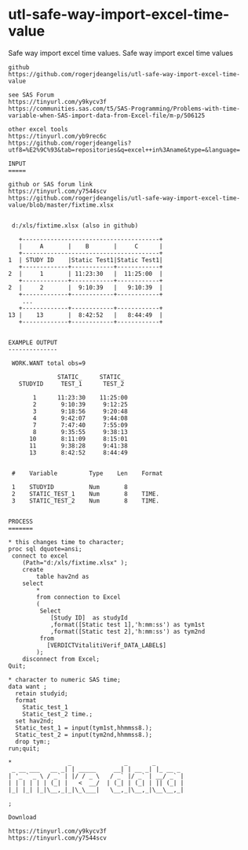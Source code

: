 # utl-safe-way-import-excel-time-value
Safe way import excel time values.
    Safe way import excel time values

    github
    https://github.com/rogerjdeangelis/utl-safe-way-import-excel-time-value

    see SAS Forum
    https://tinyurl.com/y9kycv3f
    https://communities.sas.com/t5/SAS-Programming/Problems-with-time-variable-when-SAS-import-data-from-Excel-file/m-p/506125

    other excel tools
    https://tinyurl.com/yb9rec6c
    https://github.com/rogerjdeangelis?utf8=%E2%9C%93&tab=repositories&q=excel++in%3Aname&type=&language=

    INPUT
    =====

    github or SAS forum link
    https://tinyurl.com/y7544scv
    https://github.com/rogerjdeangelis/utl-safe-way-import-excel-time-value/blob/master/fixtime.xlsx


     d:/xls/fixtime.xlsx (also in github)

       +---------------------------------------+
       |     A       |    B       |     C      |
       +---------------------------------------+
    1  | STUDY ID    |Static Test1|Static Test1|
       +-------------+------------+------------+
    2  |     1       | 11:23:30   |  11:25:00  |
       +-------------+------------+------------+
    2  |     2       |  9:10:39   |   9:10:39  |
       +-------------+------------+------------+
        ...
       +-------------+------------+------------+
    13 |    13       |  8:42:52   |   8:44:49  |
       +-------------+------------+------------+


    EXAMPLE OUTPUT
    --------------

     WORK.WANT total obs=9

                  STATIC_     STATIC_
       STUDYID     TEST_1      TEST_2

           1      11:23:30    11:25:00
           2       9:10:39     9:12:25
           3       9:18:56     9:20:48
           4       9:42:07     9:44:08
           7       7:47:40     7:55:09
           8       9:35:55     9:38:13
          10       8:11:09     8:15:01
          11       9:38:28     9:41:38
          13       8:42:52     8:44:49


     #    Variable         Type    Len    Format

     1    STUDYID          Num       8
     2    STATIC_TEST_1    Num       8    TIME.
     3    STATIC_TEST_2    Num       8    TIME.


    PROCESS
    =======

    * this changes time to character;
    proc sql dquote=ansi;
     connect to excel
        (Path="d:/xls/fixtime.xlsx" );
        create
            table hav2nd as
        select
            *
            from connection to Excel
            (
             Select
                [Study ID]  as studyId
                ,format([Static test 1],'h:mm:ss') as tym1st
                ,format([Static test 2],'h:mm:ss') as tym2nd
             from
               [VERDICTVitalitiVerif_DATA_LABEL$]
            );
        disconnect from Excel;
    Quit;

    * character to numeric SAS time;
    data want ;
      retain studyid;
      format
        Static_test_1
        Static_test_2 time.;
      set hav2nd;
      Static_test_1 = input(tym1st,hhmmss8.);
      Static_test_2 = input(tym2nd,hhmmss8.);
      drop tym:;
    run;quit;

    *                _               _       _
     _ __ ___   __ _| | _____     __| | __ _| |_ __ _
    | '_ ` _ \ / _` | |/ / _ \   / _` |/ _` | __/ _` |
    | | | | | | (_| |   <  __/  | (_| | (_| | || (_| |
    |_| |_| |_|\__,_|_|\_\___|   \__,_|\__,_|\__\__,_|

    ;

    Download

    https://tinyurl.com/y9kycv3f
    https://tinyurl.com/y7544scv



